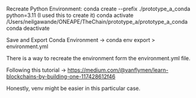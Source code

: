 Recreate Python Environment:
conda create --prefix ./prototype_a_conda  python=3.11 (I used this to create it)
conda activate /Users/neilgawande/ONEAPE/TheChain/prototype_a/prototype_a_conda
conda deactivate

Save and Export Conda Environment -> conda env export > environment.yml

There is a way to recreate the environment form the environment.yml file.

Following this tutorial -> https://medium.com/@vanflymen/learn-blockchains-by-building-one-117428612f46

Honestly, venv might be easier in this particular case.